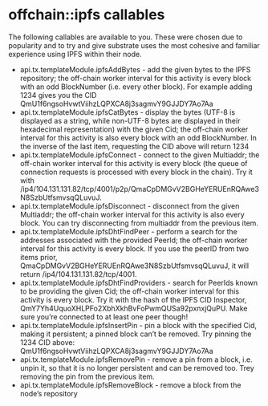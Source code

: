 # offchain::ipfs callables

The following callables are available to you. These were chosen due to popularity and to try
and give substrate uses the most cohesive and familiar experience using IPFS within their node.

- api.tx.templateModule.ipfsAddBytes - add the given bytes to the IPFS repository; the off-chain
worker interval for this activity is every block with an odd BlockNumber (i.e. every other
block). For example adding 1234 gives you the CID QmU1f6ngsoHvwtViihzLQPXCA8j3sagmvY9GJJDY7Ao7Aa
- api.tx.templateModule.ipfsCatBytes - display the bytes (UTF-8 is displayed as a string, while
non-UTF-8 bytes are displayed in their hexadecimal representation) with the given Cid;
the off-chain worker interval for this activity is also every block with an odd BlockNumber.
In the inverse of the last item, requesting the CID above will return 1234
- api.tx.templateModule.ipfsConnect - connect to the given Multiaddr; the off-chain worker
interval for this activity is every block (the queue of connection requests is processed with
every block in the chain). Try it with
/ip4/104.131.131.82/tcp/4001/p2p/QmaCpDMGvV2BGHeYERUEnRQAwe3N8SzbUtfsmvsqQLuvuJ.
- api.tx.templateModule.ipfsDisconnect - disconnect from the given Multiaddr; the off-chain worker
interval for this activity is also every block. You can try disconnecting from multiaddr from the
previous item.
- api.tx.templateModule.ipfsDhtFindPeer - perform a search for the addresses associated with the
provided PeerId; the off-chain worker interval for this activity is every block. If you use the
peerID from two items prior, QmaCpDMGvV2BGHeYERUEnRQAwe3N8SzbUtfsmvsqQLuvuJ, it will return
/ip4/104.131.131.82/tcp/4001.
- api.tx.templateModule.ipfsDhtFindProviders - search for PeerIds known to be providing the given
Cid; the off-chain worker interval for this activity is every block. Try it with the hash of the
IPFS CID Inspector, QmY7Yh4UquoXHLPFo2XbhXkhBvFoPwmQUSa92pxnxjQuPU. Make sure you’re connected to
at least one peer though!
- api.tx.templateModule.ipfsInsertPin - pin a block with the specified Cid, making it persistent;
a pinned block can’t be removed. Try pinning the 1234 CID above:
QmU1f6ngsoHvwtViihzLQPXCA8j3sagmvY9GJJDY7Ao7Aa
- api.tx.templateModule.ipfsRemovePin - remove a pin from a block, i.e. unpin it, so that it is
no longer persistent and can be removed too. Trey removing the pin from the previous item.
- api.tx.templateModule.ipfsRemoveBlock - remove a block from the node’s repository
